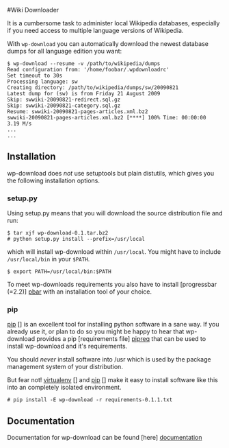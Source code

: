 #Wiki Downloader 

It is a cumbersome task to administer local Wikipedia databases,
especially if you need access to multiple language versions of
Wikipedia.

With `wp-download` you can automatically download the newest
database dumps for all language edition you want:

    $ wp-download --resume -v /path/to/wikipedia/dumps
    Read configuration from: '/home/foobar/.wpdownloadrc'
    Set timeout to 30s
    Processing language: sw
    Creating directory: /path/to/wikipedia/dumps/sw/20090821
    Latest dump for (sw) is from Friday 21 August 2009
    Skip: swwiki-20090821-redirect.sql.gz
    Skip: swwiki-20090821-category.sql.gz
    Resume: swwiki-20090821-pages-articles.xml.bz2
    swwiki-20090821-pages-articles.xml.bz2 [****] 100% Time: 00:00:00   3.19 M/s
    ...
    ...

## Installation

wp-download does *not* use setuptools but plain distutils, which gives you the
following installation options.

### setup.py

Using setup.py means that you will download the source distribution file and
run:

    $ tar xjf wp-download-0.1.tar.bz2
    # python setup.py install --prefix=/usr/local

which will install wp-download within `/usr/local`. You might have to include
`/usr/local/bin` in your `$PATH`.

    $ export PATH=/usr/local/bin:$PATH

To meet wp-downloads requirements you also have to install
[progressbar (=2.2)] [pbar] with an installation tool of your choice.

### pip

[pip] [] is an excellent tool for installing python software in a sane way. If
you already use it, or plan to do so you might be happy to hear that
wp-download provides a pip [requirements file] [pipreq] that can be used to
install wp-download and it's requirements.

You should *never* install software
into /usr which is used by the package management system of your distribution.

But fear not! [virtualenv] [] and [pip] [] make it easy to install software
like this into an completely isolated environment.

    # pip install -E wp-download -r requirements-0.1.1.txt

## Documentation

Documentation for wp-download can be found [here] [documentation]

[pbar]: http://pypi.python.org/pypi/progressbar/
[pip]: http://pip.openplans.org/
[virtualenv]: http://pypi.python.org/pypi/virtualenv
[pipreq]: /babilen/wp-download/tree/master/pip/requirements-0.1.1.txt
[documentation]: http://packages.python.org/wp-download/
